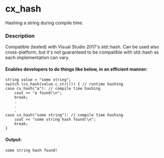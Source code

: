 # cx_hash
Hashing a string during compile time.

### Description
Compatible (tested) with Visual Studio 2017's std::hash<string>.
Can be used also cross-platform, but it's not guaranteed to be compatible with std::hash<string> as each implementation can vary.

#### Enables developers to do things like below, in an efficient manner:

```
string value = "some string";
switch (cx_hash(value.c_str())) { // runtime hashing
case cx_hash("a"): // compile time hashing
	cout << "a found!\n";
	break;
	.
	.
	.
case cx_hash("some string"): // compile time hashing
	cout << "some string hash found!\n";
	break;
}
```

#### Output:
```
some string hash found!
```
